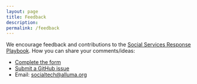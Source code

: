 ```yaml
---
layout: page
title: Feedback
description: 
permalink: /feedback
---
```


We encourage feedback and contributions to the <a href="/playbook/">Social Services Response Playbook</a>. How you can share your comments/ideas:

* <a href="https://forms.gle/TaYMLWJYp9ekTbXW9" target="blank">Complete the form</a>
* <a href="https://github.com/socialtechus/socialtechus.github.io/issues">Submit a GitHub issue</a>
* Email: <a href="mailto:socialtech@alluma.org">socialtech@alluma.org</a>